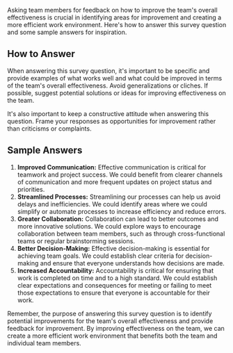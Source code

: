 

Asking team members for feedback on how to improve the team's overall effectiveness is crucial in identifying areas for improvement and creating a more efficient work environment. Here's how to answer this survey question and some sample answers for inspiration.

How to Answer
-------------

When answering this survey question, it's important to be specific and provide examples of what works well and what could be improved in terms of the team's overall effectiveness. Avoid generalizations or cliches. If possible, suggest potential solutions or ideas for improving effectiveness on the team.

It's also important to keep a constructive attitude when answering this question. Frame your responses as opportunities for improvement rather than criticisms or complaints.

Sample Answers
--------------

1. **Improved Communication:** Effective communication is critical for teamwork and project success. We could benefit from clearer channels of communication and more frequent updates on project status and priorities.
2. **Streamlined Processes:** Streamlining our processes can help us avoid delays and inefficiencies. We could identify areas where we could simplify or automate processes to increase efficiency and reduce errors.
3. **Greater Collaboration:** Collaboration can lead to better outcomes and more innovative solutions. We could explore ways to encourage collaboration between team members, such as through cross-functional teams or regular brainstorming sessions.
4. **Better Decision-Making:** Effective decision-making is essential for achieving team goals. We could establish clear criteria for decision-making and ensure that everyone understands how decisions are made.
5. **Increased Accountability:** Accountability is critical for ensuring that work is completed on time and to a high standard. We could establish clear expectations and consequences for meeting or failing to meet those expectations to ensure that everyone is accountable for their work.

Remember, the purpose of answering this survey question is to identify potential improvements for the team's overall effectiveness and provide feedback for improvement. By improving effectiveness on the team, we can create a more efficient work environment that benefits both the team and individual team members.
